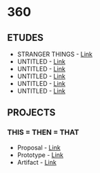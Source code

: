 # 360

## ETUDES
- STRANGER THINGS - [Link](etudes/strangerthings)
- UNTITLED - [Link](etudes/untitled)
- UNTITLED - [Link](etudes/untitled)
- UNTITLED - [Link](etudes/untitled)
- UNTITLED - [Link](etudes/untitled)
- UNTITLED - [Link](etudes/untitled)

## PROJECTS
### THIS = THEN = THAT
- Proposal - [Link](projects/proposal)
- Prototype - [Link](projects/prototype)
- Artifact - [Link](projects/artifact)
